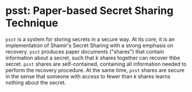 # psst: Paper-based Secret Sharing Technique

`psst` is a system for storing secrets in a secure way. At its core, it is an
implementation of Shamir's Secret Sharing with a strong emphasis on recovery.
`psst` produces paper documents ("shares") that contain information about a
secret, such that *k* shares together can recover thbe secret. `psst` shares are
self-contained, containing all information needed to perform the recovery
procedure. At the same time, `psst` shares are secure in the sense that someone
with access to fewer than *k* shares learns nothing about the secret.